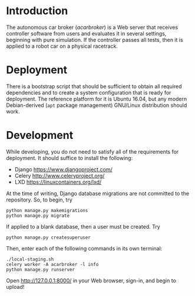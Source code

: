 # Introduction

The autonomous car broker (*acarbroker*) is a Web server that receives
controller software from users and evaluates it in several settings, beginning
with pure simulation. If the controller passes all tests, then it is applied to
a robot car on a physical racetrack.

# Deployment

There is a bootstrap script that should be sufficient to obtain all required
dependencies and to create a system configuration that is ready for
deployment. The reference platform for it is Ubuntu 16.04, but any modern
Debian-derived (`apt` package management) GNU/Linux distribution should work.

# Development

While developing, you do not need to satisfy all of the requirements for
deployment. It should suffice to install the following:

* Django <https://www.djangoproject.com/>
* Celery <http://www.celeryproject.org/>
* LXD <https://linuxcontainers.org/lxd/>

At the time of writing, Django database migrations are not committed to the
repository. So, to begin, try

    python manage.py makemigrations
    python manage.py migrate

If applied to a blank database, then a user must be created. Try

    python manage.py createsuperuser

Then, enter each of the following commands in its own terminal:

    ./local-staging.sh
    celery worker -A acarbroker -l info
    python manage.py runserver

Open <http://127.0.0.1:8000/> in your Web browser, sign-in, and begin to upload!
